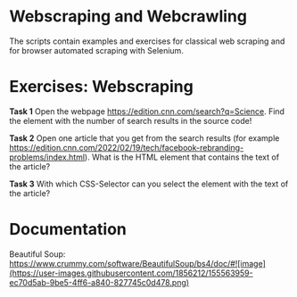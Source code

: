 # Webscraping and Webcrawling
The scripts contain examples and exercises for classical web scraping and for browser automated scraping with Selenium.

# Exercises: Webscraping
**Task 1**
Open the webpage https://edition.cnn.com/search?q=Science. Find the element with the number of search results in the source code!

**Task 2**
Open one article that you get from the search results (for example https://edition.cnn.com/2022/02/19/tech/facebook-rebranding-problems/index.html). 
What is the HTML element that contains the text of the article?

**Task 3**
With which CSS-Selector can you select the element with the text of the article? 

# Documentation

Beautiful Soup: 
https://www.crummy.com/software/BeautifulSoup/bs4/doc/#![image](https://user-images.githubusercontent.com/1856212/155563959-ec70d5ab-9be5-4ff6-a840-827745c0d478.png)
